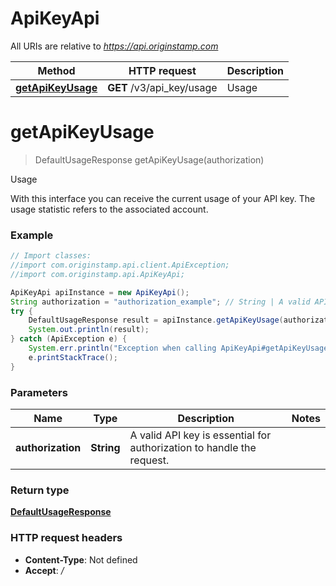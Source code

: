 # ApiKeyApi

All URIs are relative to *https://api.originstamp.com*

Method | HTTP request | Description
------------- | ------------- | -------------
[**getApiKeyUsage**](ApiKeyApi.md#getApiKeyUsage) | **GET** /v3/api_key/usage | Usage


<a name="getApiKeyUsage"></a>
# **getApiKeyUsage**
> DefaultUsageResponse getApiKeyUsage(authorization)

Usage

With this interface you can receive the current usage of your API key. The usage statistic refers to the associated account.

### Example
```java
// Import classes:
//import com.originstamp.api.client.ApiException;
//import com.originstamp.api.ApiKeyApi;

ApiKeyApi apiInstance = new ApiKeyApi();
String authorization = "authorization_example"; // String | A valid API key is essential for authorization to handle the request.
try {
    DefaultUsageResponse result = apiInstance.getApiKeyUsage(authorization);
    System.out.println(result);
} catch (ApiException e) {
    System.err.println("Exception when calling ApiKeyApi#getApiKeyUsage");
    e.printStackTrace();
}
```

### Parameters

Name | Type | Description  | Notes
------------- | ------------- | ------------- | -------------
 **authorization** | **String**| A valid API key is essential for authorization to handle the request. |

### Return type

[**DefaultUsageResponse**](DefaultUsageResponse.md)


### HTTP request headers

 - **Content-Type**: Not defined
 - **Accept**: */*


